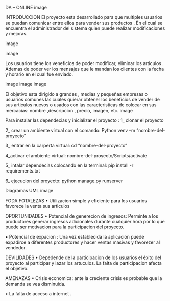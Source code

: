 DA – ONLINE
image

INTRODUCCION
El proyecto esta desarrollado para que multiples usuarios se puedan comunicar entre ellos para vender sus productos . En el cual se encuentra el administrador del sistema quien puede realizar modificaciones y mejoras.

image

image

Los usuarios tiene los veneficios de poder modificar, eliminar los articulos . Ademas de poder ver los mensajes que le mandan los clientes con la fecha y horario en el cual fue enviado.

image
image
image

El objetivo esta dirigido a grandes , medias y pequeñas empresas o usuarios comunes las cuales quierar obtener los beneficios de vender de sus articulos nuevos o usados con las caracteristicas de colocar en sus mercacias: nombre ,descripcion , precio, imagen, etc.
image

Para instalar las dependecias y inicializar el proyecto :
1_ clonar el proyecto

2_ crear un ambiente virtual con el comando:
Python venv –m “nombre-del-proyecto”

3_ entrar en la carperta virtual:
cd “nombre-del-proyecto”

4_activar el ambiente virtual:
nombre-del-proyecto/Scripts/activate

5_ intalar dependecias colocando en la terminal:
pip install -r requirements.txt

6_ ejecucion del proyecto:
python manage.py runserver

Diagramas UML
image

FODA
FOTALEZAS
• Utilizacion simple y eficiente para los usuarios favorece la venta sus articulos

OPORTUNIDADES
• Potencial de generecion de ingresos: Perminte a los productores generar ingresos adicionales durante cualquier hora por lo que puede ser motivacion para la participacion del proyecto.

• Potencial de expacion : Una vez establecida la aplicación puede expadirce a diferentes productores y hacer ventas masivas y favorezer al vendedor.

DEVILIDADES
• Depedende de la participacion de los usuarios el éxito del proyecto al participar y lazar los artuculos. La falta de participacion afecta el objetivo.

AMENAZAS
• Crisis economica: ante la creciente crisis es probable que la demanda se vea disminuida.

• La falta de acceso a internet .
